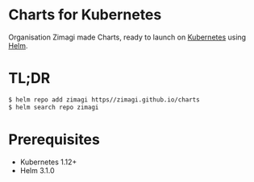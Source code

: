 # Charts for Kubernetes

Organisation Zimagi made Charts, ready to launch on [Kubernetes](https://kubernetes.io/) using [Helm](https://helm.sh/).

# TL;DR

```bash
$ helm repo add zimagi https//zimagi.github.io/charts
$ helm search repo zimagi
```

# Prerequisites
- Kubernetes 1.12+
- Helm 3.1.0
